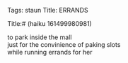 Tags: staun
Title: ERRANDS
  
Title:# (haiku 161499980981)  
  
to park inside the mall  
just for the convinience of paking slots  
while running errands for her 